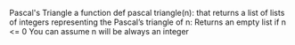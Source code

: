Pascal's Triangle
a function def pascal triangle(n): that returns a list of lists of integers representing the Pascal’s triangle of n:
Returns an empty list if n <= 0
You can assume n will be always an integer
